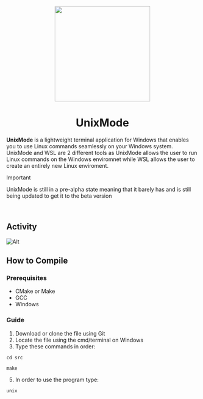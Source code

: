 <p align="center">
  <img src="https://github.com/MuffinLorde/wbash/blob/main/assets/logo.png" height="250">
  <h1 align="center">UnixMode</h1>
</p>

**UnixMode** is a lightweight terminal application for Windows that enables you to use Linux commands seamlessly on your Windows system. UnixMode and WSL are 2 different tools as UnixMode allows the user to run Linux commands on the Windows enviromnet while WSL allows the user to create an entirely new Linux enviroment.

>[!IMPORTANT]
>UnixMode is still in a pre-alpha state meaning that it barely has and is still being updated to get it to the beta version

</br>

## Activity
![Alt](https://repobeats.axiom.co/api/embed/dda456973b91ed3a3271936f2b8572cf98292969.svg "Repobeats analytics image")


## How to Compile
### Prerequisites
- CMake or Make
- GCC
- Windows

### Guide
1. Download or clone the file using Git
2. Locate the file using the cmd/terminal on Windows
3. Type these commands in order:

```
cd src
```

```
make
```

5. In order to use the program type:
```
unix
```
